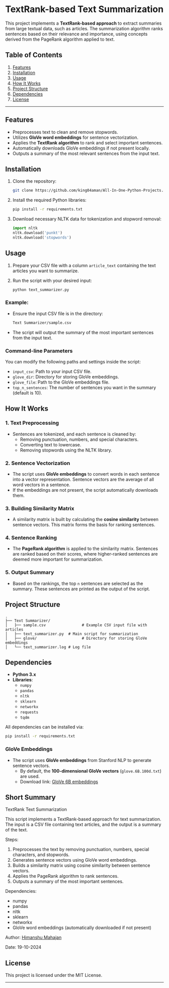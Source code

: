 # TextRank-based Text Summarization

This project implements a **TextRank-based approach** to extract summaries from large textual data, such as articles. The summarization algorithm ranks sentences based on their relevance and importance, using concepts derived from the PageRank algorithm applied to text.

## Table of Contents

1. [Features](#features)
2. [Installation](#installation)
3. [Usage](#usage)
4. [How It Works](#how-it-works)
5. [Project Structure](#project-structure)
6. [Dependencies](#dependencies)
7. [License](#license)

---

## Features

- Preprocesses text to clean and remove stopwords.
- Utilizes **GloVe word embeddings** for sentence vectorization.
- Applies the **TextRank algorithm** to rank and select important sentences.
- Automatically downloads GloVe embeddings if not present locally.
- Outputs a summary of the most relevant sentences from the input text.

## Installation

1. Clone the repository:
   ```bash
   git clone https://github.com/king04aman/All-In-One-Python-Projects.git
   ```
2. Install the required Python libraries:

   ```bash
   pip install -r requirements.txt
   ```

3. Download necessary NLTK data for tokenization and stopword removal:
   ```python
   import nltk
   nltk.download('punkt')
   nltk.download('stopwords')
   ```

## Usage

1. Prepare your CSV file with a column `article_text` containing the text articles you want to summarize.

2. Run the script with your desired input:
   ```bash
   python text_summarizer.py
   ```

### Example:

- Ensure the input CSV file is in the directory:

  ```bash
  Text Summarizer/sample.csv
  ```

- The script will output the summary of the most important sentences from the input text.

### Command-line Parameters

You can modify the following paths and settings inside the script:

- `input_csv`: Path to your input CSV file.
- `glove_dir`: Directory for storing GloVe embeddings.
- `glove_file`: Path to the GloVe embeddings file.
- `top_n_sentences`: The number of sentences you want in the summary (default is 10).

## How It Works

### 1. Text Preprocessing

- Sentences are tokenized, and each sentence is cleaned by:
  - Removing punctuation, numbers, and special characters.
  - Converting text to lowercase.
  - Removing stopwords using the NLTK library.

### 2. Sentence Vectorization

- The script uses **GloVe embeddings** to convert words in each sentence into a vector representation. Sentence vectors are the average of all word vectors in a sentence.
- If the embeddings are not present, the script automatically downloads them.

### 3. Building Similarity Matrix

- A similarity matrix is built by calculating the **cosine similarity** between sentence vectors. This matrix forms the basis for ranking sentences.

### 4. Sentence Ranking

- The **PageRank algorithm** is applied to the similarity matrix. Sentences are ranked based on their scores, where higher-ranked sentences are deemed more important for summarization.

### 5. Output Summary

- Based on the rankings, the top `n` sentences are selected as the summary. These sentences are printed as the output of the script.

## Project Structure

```
.
├── Text Summarizer/
│   ├── sample.csv                # Example CSV input file with articles
│   ├── text_summarizer.py  # Main script for summarization
│   ├── glove/                    # Directory for storing GloVe embeddings
│   └── text_summarizer.log # Log file
```

## Dependencies

- **Python 3.x**
- **Libraries**:
  - `numpy`
  - `pandas`
  - `nltk`
  - `sklearn`
  - `networkx`
  - `requests`
  - `tqdm`

All dependencies can be installed via:

```bash
pip install -r requirements.txt
```

### GloVe Embeddings

- The script uses **GloVe embeddings** from Stanford NLP to generate sentence vectors.
  - By default, the **100-dimensional GloVe vectors** (`glove.6B.100d.txt`) are used.
  - Download link: [GloVe 6B embeddings](http://nlp.uoregon.edu/download/embeddings/glove.6B.100d.txt)

## Short Summary

TextRank Text Summarization

This script implements a TextRank-based approach for text summarization.
The input is a CSV file containing text articles, and the output is a summary
of the text.

Steps:

1. Preprocesses the text by removing punctuation, numbers, special characters, and stopwords.
2. Generates sentence vectors using GloVe word embeddings.
3. Builds a similarity matrix using cosine similarity between sentence vectors.
4. Applies the PageRank algorithm to rank sentences.
5. Outputs a summary of the most important sentences.

Dependencies:

- numpy
- pandas
- nltk
- sklearn
- networkx
- GloVe word embeddings (automatically downloaded if not present)

Author: [Himanshu Mahajan](https://github.com/himanshumahajan138)

Date: 19-10-2024


## License

This project is licensed under the MIT License.

---
